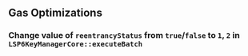 ## Gas Optimizations

### Change value of `reentrancyStatus` from `true`/`false` to `1`, `2` in `LSP6KeyManagerCore::executeBatch`